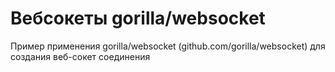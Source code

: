 # Вебсокеты gorilla/websocket

Пример применения gorilla/websocket (github.com/gorilla/websocket) для создания веб-сокет соединения 

